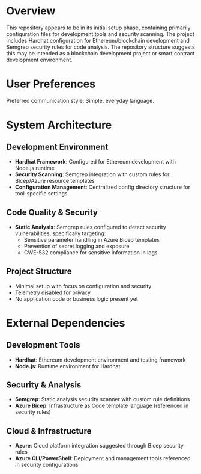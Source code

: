 # Overview

This repository appears to be in its initial setup phase, containing primarily configuration files for development tools and security scanning. The project includes Hardhat configuration for Ethereum/blockchain development and Semgrep security rules for code analysis. The repository structure suggests this may be intended as a blockchain development project or smart contract development environment.

# User Preferences

Preferred communication style: Simple, everyday language.

# System Architecture

## Development Environment
- **Hardhat Framework**: Configured for Ethereum development with Node.js runtime
- **Security Scanning**: Semgrep integration with custom rules for Bicep/Azure resource templates
- **Configuration Management**: Centralized config directory structure for tool-specific settings

## Code Quality & Security
- **Static Analysis**: Semgrep rules configured to detect security vulnerabilities, specifically targeting:
  - Sensitive parameter handling in Azure Bicep templates
  - Prevention of secret logging and exposure
  - CWE-532 compliance for sensitive information in logs

## Project Structure
- Minimal setup with focus on configuration and security
- Telemetry disabled for privacy
- No application code or business logic present yet

# External Dependencies

## Development Tools
- **Hardhat**: Ethereum development environment and testing framework
- **Node.js**: Runtime environment for Hardhat

## Security & Analysis
- **Semgrep**: Static analysis security scanner with custom rule definitions
- **Azure Bicep**: Infrastructure as Code template language (referenced in security rules)

## Cloud & Infrastructure
- **Azure**: Cloud platform integration suggested through Bicep security rules
- **Azure CLI/PowerShell**: Deployment and management tools referenced in security configurations
